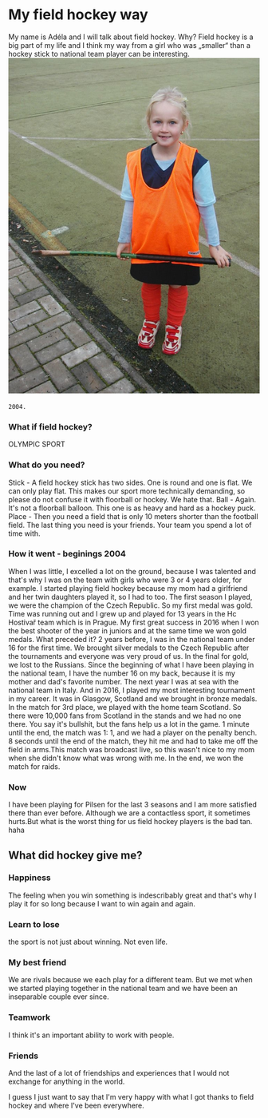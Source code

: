 # My field hockey way

My name is Adéla and I will talk about field hockey. 
Why?
Field hockey is a big part of my life and I think my way 
from a girl who was „smaller“ than a hockey stick 
to national team player can be interesting.
![Small_me.JPG.](./img/Small_me.JPG)

`2004.`

### What if field hockey?
OLYMPIC SPORT
### What do you need?
Stick - A field hockey stick has two sides. One is round and one is flat. We can only play flat. This makes our sport more technically demanding, so please do not confuse it with floorball or hockey. We hate that.
Ball -  Again. It's not a floorball balloon. This one is as heavy and hard as a hockey puck.
Place - Then you need a field that is only 10 meters shorter than the football field.
The last thing you need is your friends. Your team you spend a lot of time with.

### How it went - beginings 2004
When I was little, I excelled a lot on the ground, because I was talented and that's why I was on the team with girls who were 3 or 4 years older, for example. I started playing field hockey because my mom had a girlfriend and her twin daughters played it, so I had to too.
The first season I played, we were the champion of the Czech Republic. So my first medal was gold.
Time was running out and I grew up and played for 13 years in the Hc Hostivař team which is in Prague.
My first great success in 2016 when I won the best shooter of the year in juniors and at the same time we won gold medals. What preceded it? 2 years before, I was in the national team under 16 for the first time. We brought silver medals to the Czech Republic after the tournaments and everyone was very proud of us. In the final for gold, we lost to the Russians. Since the beginning of what I have been playing in the national team, I have the number 16 on my back, because it is my mother and dad's favorite number.
The next year I was at sea with the national team in Italy. And in 2016, I played my most interesting tournament in my career. It was in Glasgow, Scotland and we brought in bronze medals. In the match for 3rd place, we played with the home team Scotland. So there were 10,000 fans from Scotland in the stands and we had no one there. You say it's bullshit, but the fans help us a lot in the game. 1 minute until the end, the match was 1: 1, and we had a player on the penalty bench.
8 seconds until the end of the match, they hit me and had to take me off the field in arms.This match was broadcast live, so this wasn't nice to my mom when she didn't know what was wrong with me. In the end, we won the match for raids.
### Now
I have been playing for Pilsen for the last 3 seasons and I am more satisfied there than ever before.
Although we are a contactless sport, it sometimes hurts.But what is the worst thing for us field hockey players is the bad tan. haha

## What did hockey give me?
### Happiness  
The feeling when you win something is indescribably great and that's why I play it for so long because I want to win again and again.
### Learn to lose  
the sport is not just about winning. Not even life.
### My best friend  
We are rivals because we each play for a different team. But we met when we started playing together in the national team and we have been an inseparable couple ever since.
### Teamwork  
I think it's an important ability to work with people.
### Friends 
And the last of a lot of friendships and experiences that I would not exchange for anything in the world.

I guess I just want to say that I'm very happy with what I got thanks to field hockey and where I've been everywhere.
